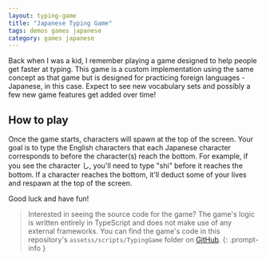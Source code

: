 ```yaml
---
layout: typing-game
title: "Japanese Typing Game"
tags: demos games japanese
category: games japanese
---
```


Back when I was a kid, I remember playing a game designed to help people get
faster at typing. This game is a custom implementation using the same concept
as that game but is designed for practicing foreign languages - Japanese, in
this case. Expect to see new vocabulary sets and possibly a few new game
features get added over time!

## How to play
Once the game starts, characters will spawn at the top of the screen. Your goal
is to type the English characters that each Japanese character corresponds to
before the character(s) reach the bottom. For example, if you see the character
し, you'll need to type "shi" before it reaches the bottom. If a character
reaches the bottom, it'll deduct some of your lives and respawn at the top of
the screen.

Good luck and have fun!

> Interested in seeing the source code for the game? The game's logic is written
> entirely in TypeScript and does not make use of any external frameworks. You
> can find the game's code in this repository's `assetss/scripts/TypingGame`
> folder on [GitHub](https://github.com/zkWildfire/whattf.how/tree/master/assets/scripts/TypingGame).
{: .prompt-info }
